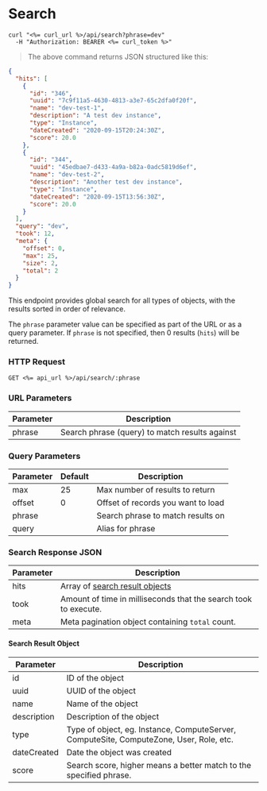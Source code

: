 # Search

<!-- ## Global Search -->

```shell
curl "<%= curl_url %>/api/search?phrase=dev"
  -H "Authorization: BEARER <%= curl_token %>"
```

> The above command returns JSON structured like this:

```json
{
  "hits": [
    {
      "id": "346",
      "uuid": "7c9f11a5-4630-4813-a3e7-65c2dfa0f20f",
      "name": "dev-test-1",
      "description": "A test dev instance",
      "type": "Instance",
      "dateCreated": "2020-09-15T20:24:30Z",
      "score": 20.0
    },
    {
      "id": "344",
      "uuid": "45edbae7-d433-4a9a-b82a-0adc5819d6ef",
      "name": "dev-test-2",
      "description": "Another test dev instance",
      "type": "Instance",
      "dateCreated": "2020-09-15T13:56:30Z",
      "score": 20.0
    }
  ],
  "query": "dev",
  "took": 12,
  "meta": {
    "offset": 0,
    "max": 25,
    "size": 2,
    "total": 2
  }
}
```

This endpoint provides global search for all types of objects, with the results sorted in order of relevance.

The `phrase` parameter value can be specified as part of the URL or as a query parameter. If `phrase` is not specified, then 0 results (`hits`) will be returned.

### HTTP Request

`GET <%= api_url %>/api/search/:phrase`

### URL Parameters

Parameter | Description
--------- | -----------
phrase | Search phrase (query) to match results against

### Query Parameters

Parameter | Default | Description
--------- | ------- | -----------
max | 25 | Max number of results to return
offset | 0 | Offset of records you want to load
phrase |  | Search phrase to match results on
query |  | Alias for phrase

### Search Response JSON

Parameter | Description
--------- | -----------
hits | Array of [search result objects](#search-result-object)
took | Amount of time in milliseconds that the search took to execute.
meta | Meta pagination object containing `total` count.

#### Search Result Object

Parameter | Description
--------- | -----------
id | ID of the object
uuid | UUID of the object
name | Name of the object
description | Description of the object
type | Type of object, eg. Instance, ComputeServer, ComputeSite, ComputeZone, User, Role, etc.
dateCreated | Date the object was created
score | Search score, higher means a better match to the specified phrase.

